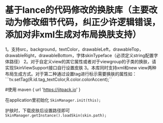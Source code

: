 # 基于lance的代码修改的换肤库（主要改动为修改细节代码，纠正少许逻辑错误，添加对非xml生成对布局换肤支持）
 1。支持src，background，textColor，drawableLeft，drawableTop，drawableRight，drawableBottom，字体skinTypeface（必须定义string配置字体路径）
 2。对于自定义view的其它属性或者对于viewgroup的子类的换肤，请实现SkinViewSupport接口自行设置皮肤
 3。本库同时支持xml和new view两种布局生成方式。对于第二种通过设置tag进行标示需要换肤的属性如：```tv.setTag(R.id.tag_textColor,R.color.colorAccent);``
 
 
#使用
maven { url 'https://jitpack.io' }

 
 
 在application里初始化
    ```
        SkinManager.init(this);
    ```
    
  护肤时，下载皮肤后设置路径即可
  ```SkinManager.getInstance().loadSkin(skin.path);```
  
  
  
  
  
  